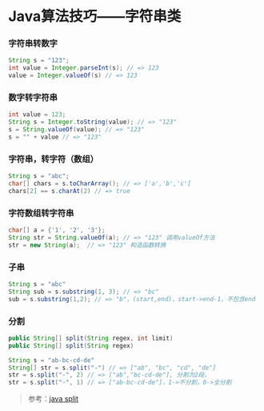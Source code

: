 # Java算法技巧——字符串类

### 字符串转数字
```java
String s = "123";
int value = Integer.parseInt(s); // => 123
value = Integer.valueOf(s) // => 123
```

### 数字转字符串
```java
int value = 123;
String s = Integer.toString(value); // => "123"
s = String.valueOf(value); // => "123"
s = "" + value // => "123"
```

### 字符串，转字符（数组）
```java
String s = "abc";
char[] chars = s.toCharArray(); // => ['a','b','c']
chars[2] == s.charAt(2) // => true
```

### 字符数组转字符串
```java
char[] a = {'1', '2', '3'};
String str = String.valueOf(a); // => "123" 调用valueOf方法
str = new String(a);  // => "123" 构造函数转换
```

### 子串 
```java
String s = "abc"
String sub = s.substring(1, 3); // => "bc"
sub = s.substring(1,2); // => "b"，(start,end)，start->end-1，不包含end
```

### 分割
```java
public String[] split(String regex, int limit)
public String[] split(String regex)

String s = "ab-bc-cd-de"
String[] str = s.split("-") // => ["ab", "bc", "cd", "de"]
str = s.split("-", 2) // => ["ab","bc-cd-de"], 分割为2段，
str = s.split("-", 1) // => ["ab-bc-cd-de"]，1->不分割，0->全分割
```

> 参考：[java split](http://www.tutorialspoint.com/java/java_string_split.htm)